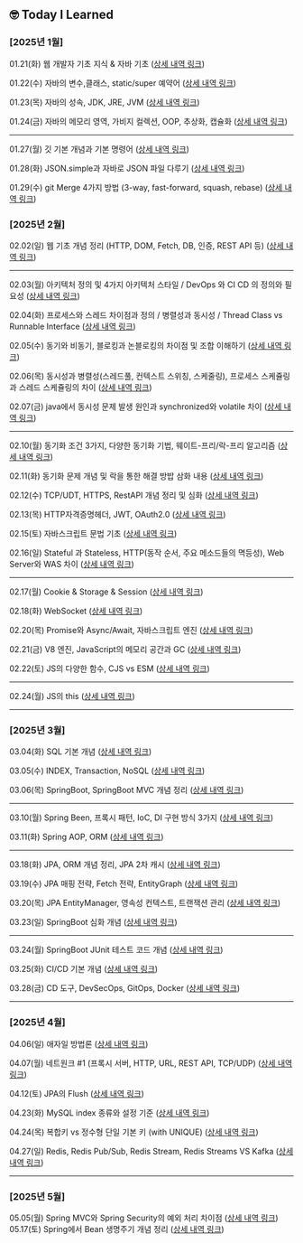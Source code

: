 ## 🤓 Today I Learned

### [2025년 1월]

01.21(화) 웹 개발자 기초 지식 & 자바 기초 ([상세 내역 링크](https://creative-asparagus-222.notion.site/01-21-182f102f607d80fd92b6c3894e48fa08?pvs=4))

01.22(수) 자바의 변수,클래스, static/super 예약어 ([상세 내역 링크](https://creative-asparagus-222.notion.site/01-22-182f102f607d8028aa16e986f65088cd?pvs=4))

01.23(목) 자바의 성속, JDK, JRE, JVM ([상세 내역 링크](https://creative-asparagus-222.notion.site/01-23-183f102f607d806ba1c5d0ac88b328da?pvs=4))

01.24(금) 자바의 메모리 영역, 가비지 컬렉션, OOP, 추상화, 캡슐화 ([상세 내역 링크](https://creative-asparagus-222.notion.site/01-24-183f102f607d805b80cdc512f5c79302?pvs=4))

---

01.27(월) 깃 기본 개념과 기본 명령어 ([상세 내역 링크](https://creative-asparagus-222.notion.site/01-27-188f102f607d800da490c21a7f0e9bce?pvs=4))

01.28(화) JSON.simple과 자바로 JSON 파일 다루기 ([상세 내역 링크](https://creative-asparagus-222.notion.site/01-28-188f102f607d808e9b01eb30f09d18ae?pvs=4))

01.29(수) git Merge 4가지 방법 (3-way, fast-forward, squash, rebase) ([상세 내역 링크](https://kanado2000.tistory.com/122))

### [2025년 2월]

02.02(일) 웹 기초 개념 정리 (HTTP, DOM, Fetch, DB, 인증, REST API 등) ([상세 내역 링크](https://creative-asparagus-222.notion.site/02-02-189f102f607d80e38b4bd706a497fcc1?pvs=4))

---

02.03(월) 아키텍처 정의 및 4가지 아키텍처 스타일 / DevOps 와 CI CD 의 정의와 필요성 ([상세 내역 링크](https://creative-asparagus-222.notion.site/02-03-18ff102f607d801d9ee5db3e00fdc739?pvs=4))

02.04(화) 프로세스와 스레드 차이점과 정의 / 병렬성과 동시성 / Thread Class vs Runnable Interface ([상세 내역 링크](https://creative-asparagus-222.notion.site/02-04-190f102f607d806ab6b8e616c19b498a?pvs=4))

02.05(수) 동기와 비동기, 블로킹과 논블로킹의 차이점 및 조합 이해하기 ([상세 내역 링크](https://kanado2000.tistory.com/124))

02.06(목) 동시성과 병렬성(스레드풀, 컨텍스트 스위칭, 스케줄링), 프로세스 스케쥴링과 스레드 스케쥴링의 차이 ([상세 내역 링크](https://creative-asparagus-222.notion.site/02-06-191f102f607d80b1918afc7d20dbcec1?pvs=4))

02.07(금) java에서 동시성 문제 발생 원인과 synchronized와 volatile 차이 ([상세 내역 링크](https://creative-asparagus-222.notion.site/02-07-193f102f607d805ab085ddb932726252?pvs=4))

---

02.10(월) 동기화 조건 3가지, 다양한 동기화 기법, 웨이트-프리/락-프리 알고리즘 ([상세 내역 링크](https://creative-asparagus-222.notion.site/02-10-196f102f607d8072bf4ff51cbe8b1dc5?pvs=4
))

02.11(화) 동기화 문제 개념 및 락을 통한 해결 방밥 삼화 내용 ([상세 내역 링크](https://creative-asparagus-222.notion.site/02-11-197f102f607d80419440e3fecc8e8c36?pvs=4))

02.12(수) TCP/UDT, HTTPS, RestAPI 개념 정리 및 심화 ([상세 내역 링크](https://creative-asparagus-222.notion.site/02-12-198f102f607d802393effe8ed0fc3086?pvs=4))

02.13(목) HTTP자격증명헤더, JWT, OAuth2.0 ([상세 내역 링크](https://creative-asparagus-222.notion.site/02-13-199f102f607d8052ba12ee4930007c29?pvs=4))

02.15(토) 자바스크립트 문법 기초 ([상세 내역 링크](https://creative-asparagus-222.notion.site/02-15-19bf102f607d801bb05ac52fc46dc32e?pvs=4))

02.16(일) Stateful 과 Stateless, HTTP(동작 순서, 주요 메소드들의 멱등성), Web Server와 WAS 차이 ([상세 내역 링크](https://creative-asparagus-222.notion.site/02-16-19bf102f607d80bb9f92c08c14bc6951?pvs=4))

---

02.17(월) Cookie & Storage & Session ([상세 내역 링크](https://creative-asparagus-222.notion.site/02-17-19df102f607d80cda16bcc2ae407992b?pvs=4))

02.18(화) WebSocket ([상세 내역 링크](https://creative-asparagus-222.notion.site/02-18-19ef102f607d801e9525d2619d3e283b?pvs=4))

02.20(목) Promise와 Async/Await, 자바스크립트 엔진 ([상세 내역 링크](https://creative-asparagus-222.notion.site/02-20-19ff102f607d80cdbaf8c00652a36f0e?pvs=4
))

02.21(금) V8 엔진, JavaScript의 메모리 공간과 GC ([상세 내역 링크](https://creative-asparagus-222.notion.site/02-21-1a0f102f607d808e8c0afb8475be03f3?pvs=4))

02.22(토) JS의 다양한 함수, CJS vs ESM ([상세 내역 링크](https://creative-asparagus-222.notion.site/02-22-1a2f102f607d80bcac61f9c0a0dd7f79?pvs=4))

---

02.24(월) JS의 this ([상세 내역 링크](https://creative-asparagus-222.notion.site/02-24-1a4f102f607d805b9b27e4aa8b23a4a8?pvs=4))

---
### [2025년 3월]
03.04(화) SQL 기본 개념 ([상세 내역 링크](https://creative-asparagus-222.notion.site/03-04-1acf102f607d80c6bf03e7e70de1a890?pvs=4))

03.05(수) INDEX, Transaction, NoSQL ([상세 내역 링크](https://creative-asparagus-222.notion.site/03-05-1adf102f607d800b9d1bdd64d7d77962?pvs=4
))

03.06(목) SpringBoot, SpringBoot MVC 개념 정리 ([상세 내역 링크](https://creative-asparagus-222.notion.site/03-06-1aef102f607d8072aa86d0fc2991a766?pvs=4
))

---

03.10(월) Spring Been, 프록시 패턴, IoC, DI 구현 방식 3가지 ([상세 내역 링크](https://creative-asparagus-222.notion.site/03-10-1aef102f607d8007b2e0d500c03b41fe))

03.11(화) Spring AOP, ORM ([상세 내역 링크](https://creative-asparagus-222.notion.site/03-11-1b3f102f607d80b88692f2b9e6b177d6))

---

03.18(화) JPA, ORM 개념 정리, JPA 2차 캐시 ([상세 내역 링크](https://creative-asparagus-222.notion.site/03-18-1baf102f607d80a9b500eb800f432c71?pvs=4))

03.19(수) JPA 매핑 전략, Fetch 전략, EntityGraph ([상세 내역 링크](https://creative-asparagus-222.notion.site/03-19-1bcf102f607d80d38cedcbe36a2197a8?pvs=4
))

03.20(목) JPA EntityManager, 영속성 컨텍스트, 트랜잭션 관리 ([상세 내역 링크](https://creative-asparagus-222.notion.site/03-20-1bef102f607d80d88c4df5b4595b65d7?pvs=4))

03.23(일) SpringBoot 심화 개념 ([상세 내역 링크](https://creative-asparagus-222.notion.site/03-23-SpringBoot-1bef102f607d800da1cacff2001f4f63?pvs=4))

---

03.24(월) SpringBoot JUnit 테스트 코드 개념 ([상세 내역 링크](https://creative-asparagus-222.notion.site/03-24-1bef102f607d80fb8217daf075f2f24a
))

03.25(화) CI/CD 기본 개념 ([상세 내역 링크](https://creative-asparagus-222.notion.site/03-25-CI-CD-1-1c0f102f607d8025afc9e8b037a8d154
))

03.28(금) CD 도구, DevSecOps, GitOps, Docker ([상세 내역 링크](https://creative-asparagus-222.notion.site/03-28-CI-CD-2-1c6f102f607d80a0a040e9b648335e83))

---
### [2025년 4월]
04.06(일) 애자일 방법론 ([상세 내역 링크](https://creative-asparagus-222.notion.site/04-06-1cdf102f607d805399c4ca9edd663888?pvs=73))

04.07(월) 네트원크 #1 (프록시 서버, HTTP, URL, REST API, TCP/UDP) ([상세 내역 링크](https://creative-asparagus-222.notion.site/1-1cef102f607d80428b73e4a30b4bdafe))

04.12(토) JPA의 Flush ([상세 내역 링크](https://kanado2000.tistory.com/131))

04.23(화) MySQL index 종류와 설정 기준 ([상세 내역 링크](https://creative-asparagus-222.notion.site/index-1dbf102f607d804480a2e0d4cdeb94ac))

04.24(목) 복합키 vs 정수형 단일 기본 키 (with UNIQUE) ([상세 내역 링크](https://creative-asparagus-222.notion.site/vs-with-UNIQUE-1dbf102f607d80d8915ef00b751e5e82))

04.27(일) Redis, Redis Pub/Sub, Redis Stream, Redis Streams VS Kafka ([상세 내역 링크](https://creative-asparagus-222.notion.site/04-27-Redis-1e1f102f607d8015aabae890f36eb770))

---
### [2025년 5월]
05.05(월) Spring MVC와 Spring Security의 예외 처리 차이점 ([상세 내역 링크](https://kanado2000.tistory.com/141))
05.17(토) Spring에서 Bean 생명주기 개념 정리 ([상세 내역 링크](https://kanado2000.tistory.com/144))
